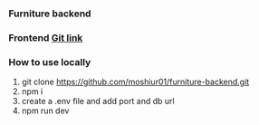 ### Furniture backend

### Frontend [Git link](https://github.com/moshiur01/furniture-mart-frontend)

### How to use locally

1. git clone https://github.com/moshiur01/furniture-backend.git
2. npm i
3. create a .env file and add port and db url
4. npm run dev
